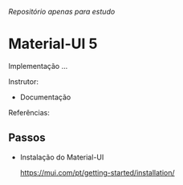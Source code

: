 _Repositório apenas para estudo_

# Material-UI 5

Implementação ...

Instrutor:

- Documentação

Referências:

## Passos

- Instalação do Material-UI

  https://mui.com/pt/getting-started/installation/